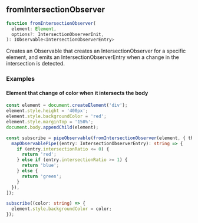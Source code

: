 ## fromIntersectionObserver

```ts
function fromIntersectionObserver(
  element: Element,
  options?: IntersectionObserverInit,
): IObservable<IntersectionObserverEntry>
```

Creates an Observable that creates an IntersectionObserver for a specific element, and emits an
IntersectionObserverEntry when a change in the intersection is detected.

### Examples

#### Element that change of color when it intersects the body

```ts
const element = document.createElement('div');
element.style.height = '400px';
element.style.backgroundColor = 'red';
element.style.marginTop = '150%';
document.body.appendChild(element);

const subscribe = pipeObservable(fromIntersectionObserver(element, { threshold: [0, 1] }), [
  mapObservablePipe((entry: IntersectionObserverEntry): string => {
    if (entry.intersectionRatio <= 0) {
      return 'red';
    } else if (entry.intersectionRatio >= 1) {
      return 'blue';
    } else {
      return 'green';
    }
  }),
]);

subscribe((color: string) => {
  element.style.backgroundColor = color;
});
```


